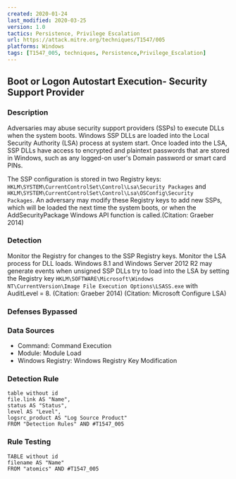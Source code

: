 ```yaml
---
created: 2020-01-24
last_modified: 2020-03-25
version: 1.0
tactics: Persistence, Privilege Escalation
url: https://attack.mitre.org/techniques/T1547/005
platforms: Windows
tags: [T1547_005, techniques, Persistence,Privilege_Escalation]
---
```


## Boot or Logon Autostart Execution- Security Support Provider

### Description

Adversaries may abuse security support providers (SSPs) to execute DLLs when the system boots. Windows SSP DLLs are loaded into the Local Security Authority (LSA) process at system start. Once loaded into the LSA, SSP DLLs have access to encrypted and plaintext passwords that are stored in Windows, such as any logged-on user's Domain password or smart card PINs.

The SSP configuration is stored in two Registry keys: <code>HKLM\SYSTEM\CurrentControlSet\Control\Lsa\Security Packages</code> and <code>HKLM\SYSTEM\CurrentControlSet\Control\Lsa\OSConfig\Security Packages</code>. An adversary may modify these Registry keys to add new SSPs, which will be loaded the next time the system boots, or when the AddSecurityPackage Windows API function is called.(Citation: Graeber 2014)

### Detection

Monitor the Registry for changes to the SSP Registry keys. Monitor the LSA process for DLL loads. Windows 8.1 and Windows Server 2012 R2 may generate events when unsigned SSP DLLs try to load into the LSA by setting the Registry key <code>HKLM\SOFTWARE\Microsoft\Windows NT\CurrentVersion\Image File Execution Options\LSASS.exe</code> with AuditLevel = 8. (Citation: Graeber 2014) (Citation: Microsoft Configure LSA)

### Defenses Bypassed



### Data Sources

  - Command: Command Execution
  -  Module: Module Load
  -  Windows Registry: Windows Registry Key Modification
### Detection Rule

```dataview
table without id
file.link AS "Name",
status AS "Status",
level AS "Level",
logsrc_product AS "Log Source Product"
FROM "Detection Rules" AND #T1547_005
```

### Rule Testing

```dataview
TABLE without id
filename AS "Name"
FROM "atomics" AND #T1547_005
```
